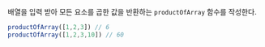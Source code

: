 배열을 입력 받아 모든 요소를 곱한 값을 반환하는 `productOfArray` 함수를 작성한다.

```js
productOfArray([1,2,3]) // 6
productOfArray([1,2,3,10]) // 60
```